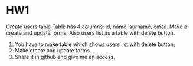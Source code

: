 # HW1
Create users table
Table has 4 columns: id, name, surname, email.
Make a create and update forms;
Also users list as a table with delete button.

1. You have to make table which shows users list with delete button;
2. Make create and update forms.
3. Share it in github and give me an access.

